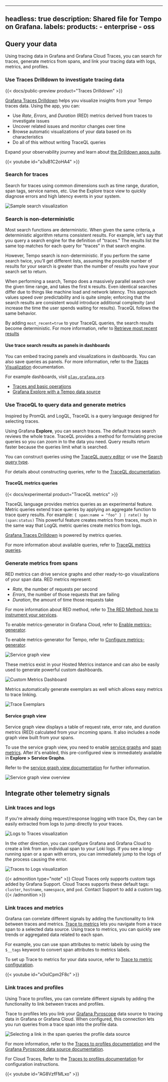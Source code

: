 
---
headless: true
description: Shared file for Tempo on Grafana.
labels:
  products:
    - enterprise
    - oss
---

[//]: # 'This file describes how you can use tracing data in Grafana.'
[//]: # 'This shared file is included in these locations:'
[//]: # '/grafana/docs/sources/datasources/tempo/getting-started/tempo-in-grafana.md'
[//]: # '/website/docs/grafana-cloud/send-data/traces/use-traces-with-grafana.md'
[//]: #
[//]: # 'If you make changes to this file, verify that the meaning and content are not changed in any place where the file is included.'
[//]: # 'Any links should be fully qualified and not relative.'

<!--  Use traces in Grafana -->
## Query your data

Using tracing data in Grafana and Grafana Cloud Traces, you can search for traces, generate metrics from spans, and link your tracing data with logs, metrics, and profiles.

### Use Traces Drilldown to investigate tracing data

{{< docs/public-preview product="Traces Drilldown" >}}

[Grafana Traces Drilldown](https://grafana.com/docs/grafana-cloud/visualizations/simplified-exploration/traces/) helps you visualize insights from your Tempo traces data.
Using the app, you can:

- Use *Rate*, *Errors*, and *Duration* (RED) metrics derived from traces to investigate issues
- Uncover related issues and monitor changes over time
- Browse automatic visualizations of your data based on its characteristics
- Do all of this without writing TraceQL queries

Expand your observability journey and learn about [the Drilldown apps suite](https://grafana.com/docs/grafana-cloud/visualizations/simplified-exploration/).

{{< youtube id="a3uB1C2oHA4" >}}

### Search for traces

Search for traces using common dimensions such as time range, duration, span tags, service names, etc.
Use the Explore trace view to quickly diagnose errors and high latency events in your system.

![Sample search visualization](/static/img/docs/grafana-cloud/trace_search.png)

### Search is non-deterministic

Most search functions are deterministic. 
When given the same criteria, a deterministic algorithm returns consistent results. 
For example, let's say that you query a search engine for the definition of "traces." 
The results list the same top matches for each query for "traces" in that search engine. 

However, Tempo search is non-deterministic.
If you perform the same search twice, you’ll get different lists, assuming the possible number of results for your search is greater than the number of results you have your search set to return.

When performing a search, Tempo does a massively parallel search over the given time range, and takes the first `N` results.
Even identical searches differ due to things like machine load and network latency.
This approach values speed over predictability and is quite simple; enforcing that the search results are consistent would introduce additional complexity (and increase the time the user spends waiting for results).
TraceQL follows the same behavior.

By adding `most_recent=true` to your TraceQL queries, the search results become deterministic. 
For more information, refer to [Retrieve most recent results](https://grafana.com/docs/tempo/<TEMPO_VERSION>/traceql/#retrieving-most-recent-results-experimental)

#### Use trace search results as panels in dashboards

You can embed tracing panels and visualizations in dashboards.
You can also save queries as panels.
For more information, refer to the [Traces Visualization](https://grafana.com/docs/grafana-cloud/visualizations/panels-visualizations/visualizations/traces/#add-traceql-with-table-visualizations) documentation.

For example dashboards, visit [`play.grafana.org`](https://play.grafana.org).

- [Traces and basic operations](https://play.grafana.org/d/fab5705a-e213-4527-8c23-92cb7452e746/traces-and-basic-operations-on-them?orgId=1)
- [Grafana Explore with a Tempo data source](https://play.grafana.org/explore?schemaVersion=1&panes=%7B%22cf2%22:%7B%22datasource%22:%22grafanacloud-traces%22,%22queries%22:%5B%7B%22refId%22:%22A%22,%22datasource%22:%7B%22type%22:%22tempo%22,%22uid%22:%22grafanacloud-traces%22%7D,%22queryType%22:%22traceqlSearch%22,%22limit%22:20,%22tableType%22:%22traces%22,%22filters%22:%5B%7B%22id%22:%22ab3bc4be%22,%22operator%22:%22%3D%22,%22scope%22:%22span%22%7D%5D%7D%5D,%22range%22:%7B%22from%22:%22now-1h%22,%22to%22:%22now%22%7D%7D%7D&orgId=1)

### Use TraceQL to query data and generate metrics

Inspired by PromQL and LogQL, TraceQL is a query language designed for selecting traces.

Using Grafana **Explore**, you can search traces.
The default traces search reviews the whole trace.
TraceQL provides a method for formulating precise queries so you can zoom in to the data you need.
Query results return faster because the queries limit what is searched.

You can construct queries using the [TraceQL query editor](https://grafana.com/docs/grafana/<GRAFANA_VERSION>/datasources/tempo/query-editor/traceql-editor/) or use the [Search query type](https://grafana.com/docs/grafana/<GRAFANA_VERSION>/datasources/tempo/query-editor/traceql-search/).

For details about constructing queries, refer to the [TraceQL documentation](https://grafana.com/docs/tempo/<TEMPO_VERSION>/traceql/).

#### TraceQL metrics queries

{{< docs/experimental product="TraceQL metrics" >}}

TraceQL language provides metrics queries as an experimental feature.
Metric queries extend trace queries by applying an aggregate function to trace query results. For example: `{ span:name = "foo" } | rate() by (span:status)`
This powerful feature creates metrics from traces, much in the same way that LogQL metric queries create metrics from logs.

[Grafana Traces Drilldown](https://grafana.com/docs/grafana-cloud/visualizations/simplified-exploration/traces/) is powered by metrics queries.

For more information about available queries, refer to [TraceQL metrics queries](https://grafana.com/docs/tempo/<TEMPO_VERSION>/traceql/metrics-queries).

### Generate metrics from spans

RED metrics can drive service graphs and other ready-to-go visualizations of your span data.
RED metrics represent:

- _Rate_, the number of requests per second
- _Errors_, the number of those requests that are failing
- _Duration_, the amount of time those requests take

For more information about RED method, refer to [The RED Method: how to instrument your services](/blog/2018/08/02/the-red-method-how-to-instrument-your-services/).

To enable metrics-generator in Grafana Cloud, refer to [Enable metrics-generator](https://grafana.com/docs/grafana-cloud/send-data/traces/metrics-generator/).

To enable metrics-generator for Tempo, refer to [Configure metrics-generator](https://grafana.com/docs/tempo/<TEMPO_VERSION>/configuration/#metrics-generator).

![Service graph view](/static/img/docs/grafana-cloud/trace_service_graph.png)

These metrics exist in your Hosted Metrics instance and can also be easily used to generate powerful custom dashboards.

![Custom Metrics Dashboard](/static/img/docs/grafana-cloud/trace_custom_metrics_dash.png)

Metrics automatically generate exemplars as well which allows easy metrics to trace linking.

![Trace Exemplars](/static/img/docs/grafana-cloud/trace_exemplars.png)

#### Service graph view

Service graph view displays a table of request rate, error rate, and duration metrics (RED) calculated from your incoming spans.
It also includes a node graph view built from your spans.

To use the service graph view, you need to enable [service graphs](https://grafana.com/docs/tempo/<TEMPO_VERSION>/metrics-generator/service_graphs/) and [span metrics](https://grafana.com/docs/tempo/<TEMPO_VERSION>/metrics-generator/span_metrics/).
After it's enabled, this pre-configured view is immediately available in **Explore > Service Graphs**.

Refer to the [service graph view documentation](https://docs/tempo/<TEMPO_VERSION>/metrics-generator/service-graph-view) for further information.

![Service graph view overview](/static/img/docs/grafana-cloud/apm-overview.png)

## Integrate other telemetry signals

### Link traces and logs

If you're already doing request/response logging with trace IDs, they can be easily extracted from logs to jump directly to your traces.

![Logs to Traces visualization](/static/img/docs/grafana-cloud/trace_sample.png)

In the other direction, you can configure Grafana and Grafana Cloud to create a link from an individual span to your Loki logs.
If you see a long-running span or a span with errors, you
can immediately jump to the logs of the process causing the error.

![Traces to Logs visualization](/static/img/docs/grafana-cloud/trace_to_logs.png)

{{< admonition type="note" >}}
Cloud Traces only supports custom tags added by Grafana Support.
Cloud Traces supports these default tags: `cluster`, `hostname`, `namespace`, and `pod`.
Contact Support to add a custom tag.
{{< /admonition >}}

### Link traces and metrics

Grafana can correlate different signals by adding the functionality to link between traces and metrics. [Trace to metrics](/blog/2022/08/18/new-in-grafana-9.1-trace-to-metrics-allows-users-to-navigate-from-a-trace-span-to-a-selected-data-source/) lets you navigate from a trace span to a selected data source.
Using trace to metrics, you can quickly see trends or aggregated data related to each span.

For example, you can use span attributes to metric labels by using the `$__tags` keyword to convert span attributes to metrics labels.

To set up Trace to metrics for your data source, refer to [Trace to metric configuration](/docs/grafana-cloud/connect-externally-hosted/data-sources/tempo/configure-tempo-data-source/#trace-to-metrics).

{{< youtube id="xOolCpm2F8c" >}}

### Link traces and profiles

Using Trace to profiles, you can correlate different signals by adding the functionality to link between traces and profiles.

Trace to profiles lets you link your [Grafana Pyroscope](https://grafana.com/docs/pyroscope/<PYROSCOPE_VERSION>/) data source to tracing data in Grafana or Grafana Cloud.
When configured, this connection lets you run queries from a trace span into the profile data.

![Selecting a link in the span queries the profile data source](/static/img/docs/tempo/profiles/tempo-profiles-Span-link-profile-data-source.png)

For more information, refer to the [Traces to profiles documentation](https://grafana.com/docs/grafana/<GRAFANA_VERSION>/datasources/tempo/configure-tempo-data-source#trace-to-profiles) and the [Grafana Pyroscope data source documentation](https://docs/grafana/<GRAFANA_VERSION>/datasources/grafana-pyroscope/).

For Cloud Traces, Refer to the [Traces to profiles documentation](https://grafana.com/docs/grafana-cloud/connect-externally-hosted/data-sources/tempo/configure-tempo-data-source#trace-to-profiles) for configuration instructions.

{{< youtube id="AG8VzfFMLxo" >}}